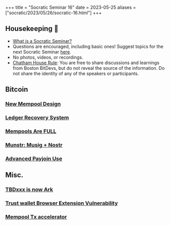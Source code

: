 +++
title = "Socratic Seminar 16"
date = 2023-05-25
aliases = ["socratic/2023/05/26/socratic-16.html"]
+++

## Housekeeping 🧹

- [What is a Socratic Seminar?](https://bitdevs.org/about#socratic-seminars)
- Questions are encouraged, including basic ones! Suggest topics for the next Socratic Seminar [here](https://github.com/0xBEEFCAF3/bostonbitdevs/issues/new).
- No photos, videos, or recordings.
- [Chatham House Rule](https://www.chathamhouse.org/about-us/chatham-house-rule): You are free to share discussions and learnings from Boston BitDevs, but do not reveal the source of the information. Do not share the identity of any of the speakers or participants.

## Bitcoin

### [New Mempool Design](bitcoin/bitcoin#27677)
### [Ledger Recovery System](https://www.nobsbitcoin.com/ledger-to-launch-kyc-cloud-based-recovery-service/)
### [Mempools Are FULL](https://dune.com/dgtl_assets/bitcoin-ordinals-analysis)
### [Munstr: Musig + Nostr](https://github.com/0xBEEFCAF3/munstr/)
### [Advanced Payjoin Use](https://payjoin.substack.com/p/interactive-payment-batching-is-better)

## Misc.
### [TBDxxx is now Ark](https://www.arkpill.me/)
### [Trust wallet Browser Extension Vulnerability](https://blog.ledger.com/Funds-of-every-wallet-created-with-the-Trust-Wallet-browser-extension-could-have-been-stolen/)
### [Mempool Tx accelerator](https://twitter.com/mempool/status/1659619347910803466)

